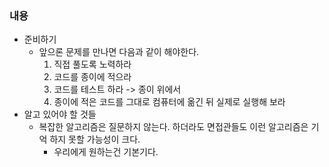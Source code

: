 ### 내용
- 준비하기
    - 앞으론 문제를 만나면 다음과 같이 해야한다.
        1. 직접 풀도록 노력하라
        2. 코드를 종이에 적으라
        3. 코드를 테스트 하라 -> 종이 위에서
        4. 종이에 적은 코드를 그대로 컴퓨터에 옮긴 뒤 실제로 실행해 보라
- 알고 있어야 할 것들
    - 복잡한 알고리즘은 질문하지 않는다. 하더라도 면접관들도 이런 알고리즘은 기억 하지 못할 가능성이 크다.
        - 우리에게 원하는건 기본기다.